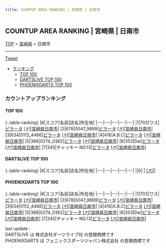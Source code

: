 ```yaml
---
title: COUNTUP AREA RANKING | 宮崎県 | 日南市
---
```

## COUNTUP AREA RANKING | 宮崎県 | 日南市

[TOP](/darts/rank/) > [宮崎県](/darts/rank/宮崎県/) > 日南市

___

<a href="https://twitter.com/share?ref_src=twsrc%5Etfw" data-text="COUNTUP AREA RANKING | 宮崎県日南市" class="twitter-share-button" data-hashtags="DARTSLIVE,PHOENIXDARTS,darts,ダーツ" data-show-count="false">Tweet</a>

* [ランキング](#カウントアップランキング)
    * [TOP 100](#top-100)
    * [DARTSLIVE TOP 100](#dartslive-top-100)
    * [PHOENIXDARTS TOP 100](#phoenixdarts-top-100)

### カウントアップランキング

#### TOP 100



{:.table-ranking}
|#|スコア|名前|店名|所在地|
|---|---|---|---|---|
|1|703|<span class="rank-name-pd">ワス</span>|<a href="/darts/rank/shops/84410.html">ピラータ</a> <a href="https://vs.phoenixdarts.com/jp/shop/shopDetailInfo/s_84410?s_seq=84410">[↗]</a>|<a href="/darts/rank/宮崎県/日南市">宮崎県日南市</a>|
|2|678|<span class="rank-name-pd">0047_9899</span>|<a href="/darts/rank/shops/84410.html">ピラータ</a> <a href="https://vs.phoenixdarts.com/jp/shop/shopDetailInfo/s_84410?s_seq=84410">[↗]</a>|<a href="/darts/rank/宮崎県/日南市">宮崎県日南市</a>|
|3|634|<span class="rank-name-pd">0112_4466</span>|<a href="/darts/rank/shops/84410.html">ピラータ</a> <a href="https://vs.phoenixdarts.com/jp/shop/shopDetailInfo/s_84410?s_seq=84410">[↗]</a>|<a href="/darts/rank/宮崎県/日南市">宮崎県日南市</a>|
|4|416|<span class="rank-name-pd">A.B.C</span>|<a href="/darts/rank/shops/84410.html">ピラータ</a> <a href="https://vs.phoenixdarts.com/jp/shop/shopDetailInfo/s_84410?s_seq=84410">[↗]</a>|<a href="/darts/rank/宮崎県/日南市">宮崎県日南市</a>|
|5|386|<span class="rank-name-pd">0274_0362</span>|<a href="/darts/rank/shops/84410.html">ピラータ</a> <a href="https://vs.phoenixdarts.com/jp/shop/shopDetailInfo/s_84410?s_seq=84410">[↗]</a>|<a href="/darts/rank/宮崎県/日南市">宮崎県日南市</a>|
|6|353|<span class="rank-name-pd">Dai</span>|<a href="/darts/rank/shops/84410.html">ピラータ</a> <a href="https://vs.phoenixdarts.com/jp/shop/shopDetailInfo/s_84410?s_seq=84410">[↗]</a>|<a href="/darts/rank/宮崎県/日南市">宮崎県日南市</a>|
|7|345|<span class="rank-name-pd">チャッキー NO.13</span>|<a href="/darts/rank/shops/84410.html">ピラータ</a> <a href="https://vs.phoenixdarts.com/jp/shop/shopDetailInfo/s_84410?s_seq=84410">[↗]</a>|<a href="/darts/rank/宮崎県/日南市">宮崎県日南市</a>|


#### DARTSLIVE TOP 100



{:.table-ranking}
|#|スコア|名前|店名|所在地|
|---|---|---|---|---|
||0|<span class="rank-name-dl"> </span>|<a href="/darts/rank/shops/.html"></a> <a href="">[↗]</a>|<a href="/darts/rank//"></a>|


#### PHOENIXDARTS TOP 100



{:.table-ranking}
|#|スコア|名前|店名|所在地|
|---|---|---|---|---|
|1|703|<span class="rank-name-pd">ワス</span>|<a href="/darts/rank/shops/84410.html">ピラータ</a> <a href="https://vs.phoenixdarts.com/jp/shop/shopDetailInfo/s_84410?s_seq=84410">[↗]</a>|<a href="/darts/rank/宮崎県/日南市">宮崎県日南市</a>|
|2|678|<span class="rank-name-pd">0047_9899</span>|<a href="/darts/rank/shops/84410.html">ピラータ</a> <a href="https://vs.phoenixdarts.com/jp/shop/shopDetailInfo/s_84410?s_seq=84410">[↗]</a>|<a href="/darts/rank/宮崎県/日南市">宮崎県日南市</a>|
|3|634|<span class="rank-name-pd">0112_4466</span>|<a href="/darts/rank/shops/84410.html">ピラータ</a> <a href="https://vs.phoenixdarts.com/jp/shop/shopDetailInfo/s_84410?s_seq=84410">[↗]</a>|<a href="/darts/rank/宮崎県/日南市">宮崎県日南市</a>|
|4|416|<span class="rank-name-pd">A.B.C</span>|<a href="/darts/rank/shops/84410.html">ピラータ</a> <a href="https://vs.phoenixdarts.com/jp/shop/shopDetailInfo/s_84410?s_seq=84410">[↗]</a>|<a href="/darts/rank/宮崎県/日南市">宮崎県日南市</a>|
|5|386|<span class="rank-name-pd">0274_0362</span>|<a href="/darts/rank/shops/84410.html">ピラータ</a> <a href="https://vs.phoenixdarts.com/jp/shop/shopDetailInfo/s_84410?s_seq=84410">[↗]</a>|<a href="/darts/rank/宮崎県/日南市">宮崎県日南市</a>|
|6|353|<span class="rank-name-pd">Dai</span>|<a href="/darts/rank/shops/84410.html">ピラータ</a> <a href="https://vs.phoenixdarts.com/jp/shop/shopDetailInfo/s_84410?s_seq=84410">[↗]</a>|<a href="/darts/rank/宮崎県/日南市">宮崎県日南市</a>|
|7|345|<span class="rank-name-pd">チャッキー NO.13</span>|<a href="/darts/rank/shops/84410.html">ピラータ</a> <a href="https://vs.phoenixdarts.com/jp/shop/shopDetailInfo/s_84410?s_seq=84410">[↗]</a>|<a href="/darts/rank/宮崎県/日南市">宮崎県日南市</a>|


<div class="footer border-top border-gray-light mt-5 pt-3 text-right text-gray">
    last update : <span style="font-weight: italic" id="foot_last_modified"></span><br />
    DARTSLIVE は 株式会社ダーツライブ社 の登録商標です<br />
    PHOENIXDARTS は フェニックスダーツジャパン株式会社 の登録商標です<br />
</div>

<script src="https://cdnjs.cloudflare.com/ajax/libs/jquery.tablesorter/2.31.3/js/jquery.tablesorter.min.js" integrity="sha512-qzgd5cYSZcosqpzpn7zF2ZId8f/8CHmFKZ8j7mU4OUXTNRd5g+ZHBPsgKEwoqxCtdQvExE5LprwwPAgoicguNg==" crossorigin="anonymous" referrerpolicy="no-referrer"></script>
<link rel="stylesheet" href="https://cdnjs.cloudflare.com/ajax/libs/jquery.tablesorter/2.31.3/css/theme.default.min.css" integrity="sha512-wghhOJkjQX0Lh3NSWvNKeZ0ZpNn+SPVXX1Qyc9OCaogADktxrBiBdKGDoqVUOyhStvMBmJQ8ZdMHiR3wuEq8+w==" crossorigin="anonymous" referrerpolicy="no-referrer" />
<script>
$(function() {
    $(".table-ranking").tablesorter({sortList:[[0, 0]]});
    $("#foot_last_modified").text(formatDate(new Date(document.lastModified), 'yyyy-MM-dd HH:mm:ss'));
});
</script>

<script async src="https://platform.twitter.com/widgets.js" charset="utf-8"></script>